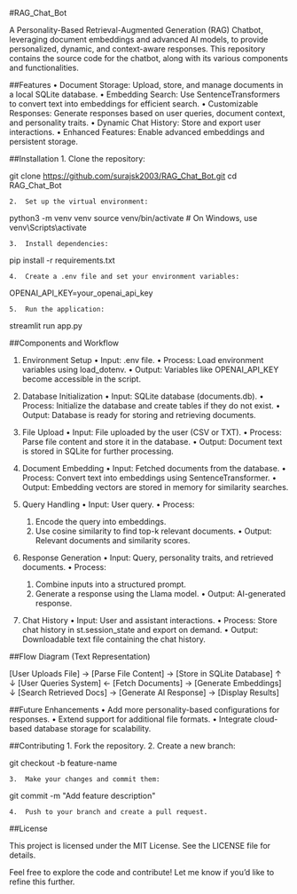 #RAG_Chat_Bot

A Personality-Based Retrieval-Augmented Generation (RAG) Chatbot, leveraging document embeddings and advanced AI models, to provide personalized, dynamic, and context-aware responses. This repository contains the source code for the chatbot, along with its various components and functionalities.


##Features
	•	Document Storage: Upload, store, and manage documents in a local SQLite database.
	•	Embedding Search: Use SentenceTransformers to convert text into embeddings for efficient search.
	•	Customizable Responses: Generate responses based on user queries, document context, and personality traits.
	•	Dynamic Chat History: Store and export user interactions.
	•	Enhanced Features: Enable advanced embeddings and persistent storage.

##Installation
	1.	Clone the repository:

git clone https://github.com/surajsk2003/RAG_Chat_Bot.git
cd RAG_Chat_Bot


	2.	Set up the virtual environment:

python3 -m venv venv
source venv/bin/activate  # On Windows, use venv\Scripts\activate


	3.	Install dependencies:

pip install -r requirements.txt


	4.	Create a .env file and set your environment variables:

OPENAI_API_KEY=your_openai_api_key


	5.	Run the application:

streamlit run app.py

##Components and Workflow

1. Environment Setup
	•	Input: .env file.
	•	Process: Load environment variables using load_dotenv.
	•	Output: Variables like OPENAI_API_KEY become accessible in the script.

2. Database Initialization
	•	Input: SQLite database (documents.db).
	•	Process: Initialize the database and create tables if they do not exist.
	•	Output: Database is ready for storing and retrieving documents.

3. File Upload
	•	Input: File uploaded by the user (CSV or TXT).
	•	Process: Parse file content and store it in the database.
	•	Output: Document text is stored in SQLite for further processing.

4. Document Embedding
	•	Input: Fetched documents from the database.
	•	Process: Convert text into embeddings using SentenceTransformer.
	•	Output: Embedding vectors are stored in memory for similarity searches.

5. Query Handling
	•	Input: User query.
	•	Process:
	1.	Encode the query into embeddings.
	2.	Use cosine similarity to find top-k relevant documents.
	•	Output: Relevant documents and similarity scores.

6. Response Generation
	•	Input: Query, personality traits, and retrieved documents.
	•	Process:
	1.	Combine inputs into a structured prompt.
	2.	Generate a response using the Llama model.
	•	Output: AI-generated response.

7. Chat History
	•	Input: User and assistant interactions.
	•	Process: Store chat history in st.session_state and export on demand.
	•	Output: Downloadable text file containing the chat history.

##Flow Diagram (Text Representation)


[User Uploads File] → [Parse File Content] → [Store in SQLite Database]
       ↑                                  ↓
[User Queries System] ← [Fetch Documents] → [Generate Embeddings]
       ↓
[Search Retrieved Docs] → [Generate AI Response] → [Display Results]

##Future Enhancements
	•	Add more personality-based configurations for responses.
	•	Extend support for additional file formats.
	•	Integrate cloud-based database storage for scalability.

##Contributing
	1.	Fork the repository.
	2.	Create a new branch:

git checkout -b feature-name


	3.	Make your changes and commit them:

git commit -m "Add feature description"


	4.	Push to your branch and create a pull request.

##License

This project is licensed under the MIT License. See the LICENSE file for details.

Feel free to explore the code and contribute! Let me know if you’d like to refine this further.
